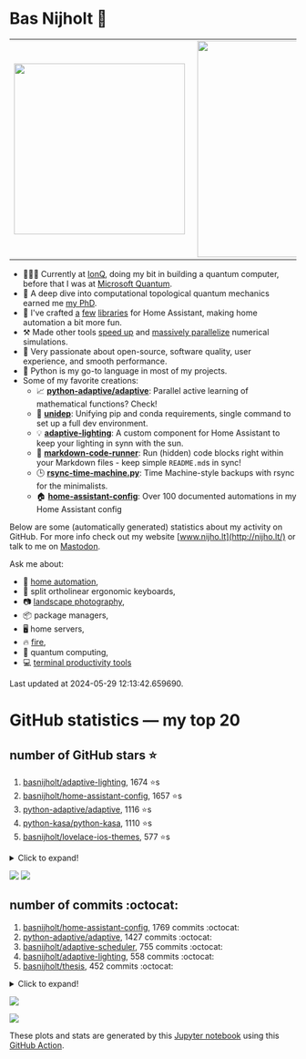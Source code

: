 # Bas Nijholt 👋

<center>
  <table>
    <tr>
        <td><img width="300px" align="left" src="https://github-readme-stats.vercel.app/api/top-langs/?username=basnijholt&hide=TeX,Jupyter%20Notebook&layout=compact&theme=radical" /></td>
        <td><img align='right' src="https://github-readme-stats.vercel.app/api?username=basnijholt&show_icons=true&theme=radical" width="380"></td>
    </tr>
  </table>
</center>

- 👷🏻‍♂️ Currently at [IonQ](https://ionq.com/), doing my bit in building a quantum computer, before that I was at [Microsoft Quantum](https://quantum.microsoft.com/).
- 🌟 A deep dive into computational topological quantum mechanics earned me [my PhD](https://github.com/basnijholt/thesis).
- 🎨 I've crafted [a](https://github.com/basnijholt/adaptive-lighting) [few](https://github.com/basnijholt/aiokef) [libraries](https://github.com/basnijholt/miflora) for Home Assistant, making home automation a bit more fun.
- ⚒️ Made other tools [speed up](https://github.com/python-adaptive/adaptive) and [massively parallelize](https://github.com/basnijholt/adaptive-scheduler) numerical simulations.
- 🏅 Very passionate about open-source, software quality, user experience, and smooth performance.
- 🐍 Python is my go-to language in most of my projects.
- Some of my favorite creations:
  - 📈 **[python-adaptive/adaptive](https://github.com/python-adaptive/adaptive/)**: Parallel active learning of mathematical functions? Check!
  - 🧬 **[unidep](https://github.com/basnijholt/unidep/)**: Unifying pip and conda requirements, single command to set up a full dev environment.
  - 💡 **[adaptive-lighting](https://github.com/basnijholt/adaptive-lighting/)**: A custom component for Home Assistant to keep your lighting in synn with the sun.
  - 📝 **[markdown-code-runner](https://github.com/basnijholt/markdown-code-runner/)**: Run (hidden) code blocks right within your Markdown files - keep simple `README.md`s in sync!
  - 🕒 **[rsync-time-machine.py](https://github.com/basnijholt/rsync-time-machine.py/)**: Time Machine-style backups with rsync for the minimalists.
  - 🏠 **[home-assistant-config](https://github.com/basnijholt/home-assistant-config/)**: Over 100 documented automations in my Home Assistant config

Below are some (automatically generated) statistics about my activity on GitHub.
For more info check out my website [www.nijho.lt](http://nijho.lt/) or talk to me on <a rel="me" href="https://fosstodon.org/@basnijholt">Mastodon</a>.

Ask me about:

- 🏡 [home automation](https://github.com/basnijholt/home-assistant-config/),
- 🎹 split ortholinear ergonomic keyboards,
- 📷 [landscape photography](https://www.instagram.com/bnijholt),
- 📦 package managers,
- 🖥️ home servers,
- 🔥 [fire](https://wenfire.nijho.lt/),
- 🧠 quantum computing,
- 💻 [terminal productivity tools](https://www.nijho.lt/post/terminal-ninja/)

Last updated at 2024-05-29 12:13:42.659690.

# GitHub statistics — my top 20

## number of GitHub stars ⭐️

1. [basnijholt/adaptive-lighting](https://github.com/basnijholt/adaptive-lighting/), 1674 ⭐️s
2. [basnijholt/home-assistant-config](https://github.com/basnijholt/home-assistant-config/), 1657 ⭐️s
3. [python-adaptive/adaptive](https://github.com/python-adaptive/adaptive/), 1116 ⭐️s
4. [python-kasa/python-kasa](https://github.com/python-kasa/python-kasa/), 1110 ⭐️s
5. [basnijholt/lovelace-ios-themes](https://github.com/basnijholt/lovelace-ios-themes/), 577 ⭐️s
<details><summary>Click to expand!</summary>

6. [basnijholt/lovelace-ios-dark-mode-theme](https://github.com/basnijholt/lovelace-ios-dark-mode-theme/), 447 ⭐️s
7. [basnijholt/rsync-time-machine.py](https://github.com/basnijholt/rsync-time-machine.py/), 367 ⭐️s
8. [basnijholt/miflora](https://github.com/basnijholt/miflora/), 361 ⭐️s
9. [topocm/topocm_content](https://github.com/topocm/topocm_content/), 267 ⭐️s
10. [basnijholt/unidep](https://github.com/basnijholt/unidep/), 210 ⭐️s
11. [basnijholt/home-assistant-streamdeck-yaml](https://github.com/basnijholt/home-assistant-streamdeck-yaml/), 208 ⭐️s
12. [basnijholt/home-assistant-macbook-touch-bar](https://github.com/basnijholt/home-assistant-macbook-touch-bar/), 94 ⭐️s
13. [kwant-project/kwant](https://github.com/kwant-project/kwant/), 84 ⭐️s
14. [basnijholt/markdown-code-runner](https://github.com/basnijholt/markdown-code-runner/), 82 ⭐️s
15. [basnijholt/home-assistant-streamdeck-yaml-addon](https://github.com/basnijholt/home-assistant-streamdeck-yaml-addon/), 62 ⭐️s
16. [basnijholt/aiokef](https://github.com/basnijholt/aiokef/), 37 ⭐️s
17. [basnijholt/thesis-cover](https://github.com/basnijholt/thesis-cover/), 34 ⭐️s
18. [basnijholt/adaptive-scheduler](https://github.com/basnijholt/adaptive-scheduler/), 26 ⭐️s
19. [basnijholt/instacron](https://github.com/basnijholt/instacron/), 20 ⭐️s
20. [kwant-project/kwant-tutorial-2016](https://github.com/kwant-project/kwant-tutorial-2016/), 19 ⭐️s

</details>

![](https://github.com/basnijholt/basnijholt/raw/main/stars_over_time.png)
![](https://github.com/basnijholt/basnijholt/raw/main/stars_over_time_per_repo.png)

## number of commits :octocat:

1. [basnijholt/home-assistant-config](https://github.com/basnijholt/home-assistant-config/), 1769 commits :octocat:
2. [python-adaptive/adaptive](https://github.com/python-adaptive/adaptive/), 1427 commits :octocat:
3. [basnijholt/adaptive-scheduler](https://github.com/basnijholt/adaptive-scheduler/), 755 commits :octocat:
4. [basnijholt/adaptive-lighting](https://github.com/basnijholt/adaptive-lighting/), 558 commits :octocat:
5. [basnijholt/thesis](https://github.com/basnijholt/thesis/), 452 commits :octocat:
<details><summary>Click to expand!</summary>

6. [basnijholt/unidep](https://github.com/basnijholt/unidep/), 438 commits :octocat:
7. [basnijholt/zigzag-majoranas](https://github.com/basnijholt/zigzag-majoranas/), 413 commits :octocat:
8. [basnijholt/home-assistant-streamdeck-yaml](https://github.com/basnijholt/home-assistant-streamdeck-yaml/), 313 commits :octocat:
9. [topocm/topocm_content](https://github.com/topocm/topocm_content/), 304 commits :octocat:
10. [basnijholt/aiokef](https://github.com/basnijholt/aiokef/), 288 commits :octocat:
11. [basnijholt/nijho.lt](https://github.com/basnijholt/nijho.lt/), 286 commits :octocat:
12. [basnijholt/supercurrent-majorana-nanowire](https://github.com/basnijholt/supercurrent-majorana-nanowire/), 282 commits :octocat:
13. [conda-forge/staged-recipes](https://github.com/conda-forge/staged-recipes/), 279 commits :octocat:
14. [basnijholt/net-worth-tracker](https://github.com/basnijholt/net-worth-tracker/), 228 commits :octocat:
15. [basnijholt/pipefunc](https://github.com/basnijholt/pipefunc/), 219 commits :octocat:
16. [python-adaptive/paper](https://github.com/python-adaptive/paper/), 198 commits :octocat:
17. [home-assistant/core](https://github.com/home-assistant/core/), 192 commits :octocat:
18. [basnijholt/spin-orbit-nanowires](https://github.com/basnijholt/spin-orbit-nanowires/), 191 commits :octocat:
19. [ohld/igbot](https://github.com/ohld/igbot/), 191 commits :octocat:
20. [basnijholt/lovelace-ios-themes](https://github.com/basnijholt/lovelace-ios-themes/), 161 commits :octocat:

</details>

![](https://github.com/basnijholt/basnijholt/raw/main/commits_per_hour.png)

![](https://github.com/basnijholt/basnijholt/raw/main/commits_per_weekday.png)


These plots and stats are generated by this [Jupyter notebook](./update-readme.ipynb) using this [GitHub Action](.github/workflows/run-notebook.yml).